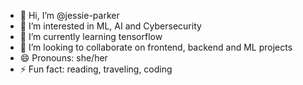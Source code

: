 - 👋 Hi, I’m @jessie-parker
- 👀 I’m interested in ML, AI and Cybersecurity
- 🌱 I’m currently learning tensorflow
- 💞️ I’m looking to collaborate on frontend, backend and ML projects
- 😄 Pronouns: she/her
- ⚡ Fun fact: reading, traveling, coding

<!---
jessie-parker/jessie-parker is a ✨ special ✨ repository because its `README.md` (this file) appears on your GitHub profile.
You can click the Preview link to take a look at your changes.
--->
